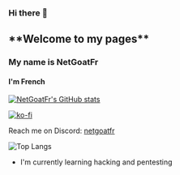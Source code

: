 ### Hi there 👋
<h2>**Welcome to my pages**</h2>
<h3>My name is NetGoatFr</h3>
<h4>I'm French</h4>

[![NetGoatFr's GitHub stats](https://github-readme-stats.vercel.app/api?username=netgoatfr&show_icons=true&theme=radical)](https://github.com/anuraghazra/github-readme-stats)

[![ko-fi](https://ko-fi.com/img/githubbutton_sm.svg)](https://ko-fi.com/W7W8P7KVU)

Reach me on Discord: [netgoatfr](https://discord.com/users/_hackerbob_)

![Top Langs](https://github-readme-stats.vercel.app/api/top-langs/?username=netgoatfr&layout=compact)

- I'm currently learning hacking and pentesting

